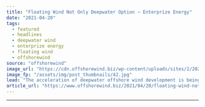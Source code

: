 ```yaml
---
title: "Floating Wind Not Only Deepwater Option – Enterprize Energy"
date: "2021-04-20"
tags: 
  - featured
  - headlines
  - deepwater wind
  - enterprize energy
  - floating wind
  - offshorewind
source: "offshorewind"
image_url: "https://cdn.offshorewind.biz/wp-content/uploads/sites/2/2021/04/21082509/Beatrice-Offshore-Wind-Limited_Beatrice-OWF-foundations-installed.jpg"
image_fp: "/assets/img/post_thumbnails/42.jpg"
lead: "The acceleration of deepwater offshore wind development is being held back by a singular"
article_url: "https://www.offshorewind.biz/2021/04/20/floating-wind-not-only-deepwater-option-enterprize-energy/"
---
```


---
